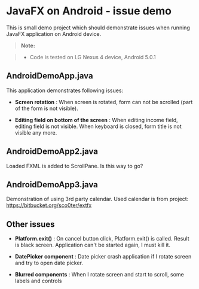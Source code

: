 JavaFX on Android - issue demo
===================

This is small demo project which should demonstrate issues when running JavaFX application on Android device.

> **Note:**

> - Code is tested on LG Nexus 4 device, Android 5.0.1

AndroidDemoApp.java
-------------------

This application demonstrates following issues:

- **Screen rotation**
:   When screen is rotated, form can not be scrolled (part of the form is not visible).

- **Editing field on bottom of the screen**
:   When editing income field, editing field is not visible. When keyboard is closed, form title is not visible any more.

AndroidDemoApp2.java
-------------------

Loaded FXML is added to ScrollPane. Is this way to go?

AndroidDemoApp3.java
-------------------

Demonstration of using 3rd party calendar. Used calendar is from project: https://bitbucket.org/sco0ter/extfx


**Other issues**
-------------------

- **Platform.exit()**
: On cancel button click, Platform.exit() is called. Result is black screen. Application can't be started again, I must kill it.

- **DatePicker component**
: Date picker crash application if I rotate screen and try to open date picker.

- **Blurred components**
:  When I rotate screen and start to scroll, some labels and controls 

